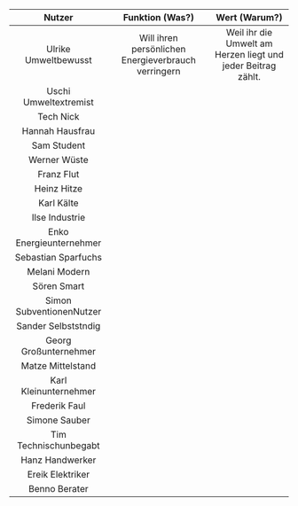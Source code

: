 | Nutzer | Funktion (Was?) | Wert (Warum?) |
|:------:|:--------:|:----:|
| Ulrike Umweltbewusst | Will ihren persönlichen Energieverbrauch verringern | Weil ihr die Umwelt am Herzen liegt und jeder Beitrag zählt. |
| Uschi Umweltextremist | | |
| Tech Nick | | |
| Hannah Hausfrau | | |
| Sam Student | | |
| Werner Wüste | | |
| Franz Flut | | |
| Heinz Hitze | | |
| Karl Kälte | | |
| Ilse Industrie | | |
| Enko Energieunternehmer | | |
| Sebastian Sparfuchs | | |
| Melani Modern | | |
| Sören Smart | | |
| Simon SubventionenNutzer | | |
| Sander Selbststndig | | |
| Georg Großunternehmer | | |
| Matze Mittelstand | | |
| Karl Kleinunternehmer | | |
| Frederik Faul | | |
| Simone Sauber | | |
| Tim Technischunbegabt | | |
| Hanz Handwerker | | |
| Ereik Elektriker | | |
| Benno Berater | | |

